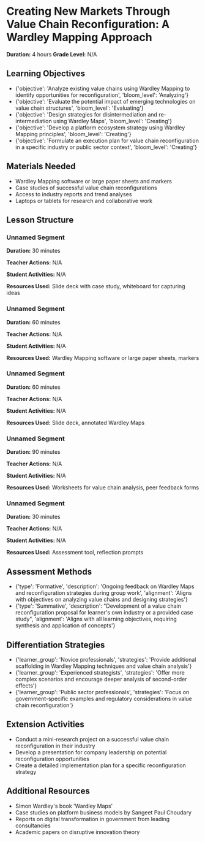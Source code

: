 # Creating New Markets Through Value Chain Reconfiguration: A Wardley Mapping Approach

**Duration:** 4 hours
**Grade Level:** N/A

## Learning Objectives
- {'objective': 'Analyze existing value chains using Wardley Mapping to identify opportunities for reconfiguration', 'bloom_level': 'Analyzing'}
- {'objective': 'Evaluate the potential impact of emerging technologies on value chain structures', 'bloom_level': 'Evaluating'}
- {'objective': 'Design strategies for disintermediation and re-intermediation using Wardley Maps', 'bloom_level': 'Creating'}
- {'objective': 'Develop a platform ecosystem strategy using Wardley Mapping principles', 'bloom_level': 'Creating'}
- {'objective': 'Formulate an execution plan for value chain reconfiguration in a specific industry or public sector context', 'bloom_level': 'Creating'}

## Materials Needed
- Wardley Mapping software or large paper sheets and markers
- Case studies of successful value chain reconfigurations
- Access to industry reports and trend analyses
- Laptops or tablets for research and collaborative work

## Lesson Structure
### Unnamed Segment
**Duration:** 30 minutes

**Teacher Actions:** N/A

**Student Activities:** N/A

**Resources Used:** Slide deck with case study, whiteboard for capturing ideas

### Unnamed Segment
**Duration:** 60 minutes

**Teacher Actions:** N/A

**Student Activities:** N/A

**Resources Used:** Wardley Mapping software or large paper sheets, markers

### Unnamed Segment
**Duration:** 60 minutes

**Teacher Actions:** N/A

**Student Activities:** N/A

**Resources Used:** Slide deck, annotated Wardley Maps

### Unnamed Segment
**Duration:** 90 minutes

**Teacher Actions:** N/A

**Student Activities:** N/A

**Resources Used:** Worksheets for value chain analysis, peer feedback forms

### Unnamed Segment
**Duration:** 30 minutes

**Teacher Actions:** N/A

**Student Activities:** N/A

**Resources Used:** Assessment tool, reflection prompts

## Assessment Methods
- {'type': 'Formative', 'description': 'Ongoing feedback on Wardley Maps and reconfiguration strategies during group work', 'alignment': 'Aligns with objectives on analyzing value chains and designing strategies'}
- {'type': 'Summative', 'description': "Development of a value chain reconfiguration proposal for learner's own industry or a provided case study", 'alignment': 'Aligns with all learning objectives, requiring synthesis and application of concepts'}

## Differentiation Strategies
- {'learner_group': 'Novice professionals', 'strategies': 'Provide additional scaffolding in Wardley Mapping techniques and value chain analysis'}
- {'learner_group': 'Experienced strategists', 'strategies': 'Offer more complex scenarios and encourage deeper analysis of second-order effects'}
- {'learner_group': 'Public sector professionals', 'strategies': 'Focus on government-specific examples and regulatory considerations in value chain reconfiguration'}

## Extension Activities
- Conduct a mini-research project on a successful value chain reconfiguration in their industry
- Develop a presentation for company leadership on potential reconfiguration opportunities
- Create a detailed implementation plan for a specific reconfiguration strategy

## Additional Resources
- Simon Wardley's book 'Wardley Maps'
- Case studies on platform business models by Sangeet Paul Choudary
- Reports on digital transformation in government from leading consultancies
- Academic papers on disruptive innovation theory
